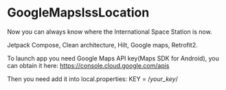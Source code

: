 # GoogleMapsIssLocation

Now you can always know where the International Space Station is now.

Jetpack Compose, Clean architecture, Hilt, Google maps, Retrofit2.


To launch app you need Google Maps API key(Maps SDK for Android), you can obtain it here: https://console.cloud.google.com/apis

Then you need add it into local.properties:
KEY = /*your_key*/
